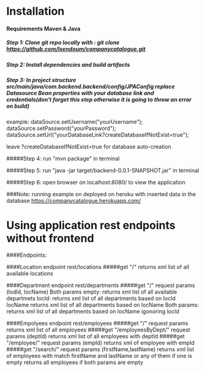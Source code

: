 # Installation

#### Requirements Maven & Java

##### Step 1: Clone git repo locally with : git clone https://github.com/Isendoum/companycatalogue.git
##### Step 2: Install dependencies and build artifacts
##### Step 3: In project structure src/main/java/com.backend.backend/config/JPAConfig replace Datasource Bean properties with your database link and credentials(don't forget this step otherwise it is going to throw an error on build)
  
  example:
  dataSource.setUsername("yourUsername");
  dataSource.setPassword("yourPassword");
  dataSource.setUrl("yourDatabaseLink?createDatabaseIfNotExist=true");
          
  leave ?createDatabaseIfNotExist=true for database auto-creation
  
#####Step 4: run "mvn package" in terminal

#####Step 5: run "java -jar target/backend-0.0.1-SNAPSHOT.jar" in terminal

#####Step 6: open browser on localhost:8080/ to view the application

###Note: running example on deployed on heroku with inserted data in the database https://companycatalogue.herokuapp.com/

# Using application rest endpoints without frontend

####Endpoints:
 
 ####Location endpoint rest/locations
 #####get "/" 
    returns xml list of all available locations
    
 ####Department endpoint rest/departments
 #####get "/" request params (lodId, locName)
     Both params empty: returns xml list of all available departmets
     locId: returns xml list of all departments based on locId
     locName returns xml list of all departments based on locName
     Both params: returns xml list of all departments based on locName igonoring locId
     
 ####Empolyees endpoint rest/employees
 #####get "/" request params
     returns xml list of all employees
 #####get "/employeesByDept/" request params (deptId)
      returns xml list of all employees with deptId
 #####get "/employee/" request params (empId)
      returns xml of employee with empId
 #####get "/search/" request params (firstName,lastName)
      returns xml list of employees with match firstName and lastName or any of them if one is empty
      returns all employees if both params are empty